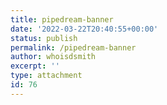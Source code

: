 ```yaml
---
title: pipedream-banner
date: '2022-03-22T20:40:55+00:00'
status: publish
permalink: /pipedream-banner
author: whoisdsmith
excerpt: ''
type: attachment
id: 76
---
```

<!DOCTYPE html PUBLIC "-//W3C//DTD HTML 4.0 Transitional//EN" "http://www.w3.org/TR/REC-html40/loose.dtd">
<?xml encoding="UTF-8">
